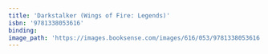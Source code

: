 ```yaml
---
title: 'Darkstalker (Wings of Fire: Legends)'
isbn: '9781338053616'
binding:
image_path: 'https://images.booksense.com/images/616/053/9781338053616.jpg'
---
```



